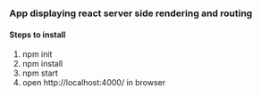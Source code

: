 
<h3>App displaying react server side rendering and routing</h3>

<h4>Steps to install</h4>

<ol>
<li>npm init
<li>npm install
<li>npm start
<li> open http://localhost:4000/ in browser
</ol>

